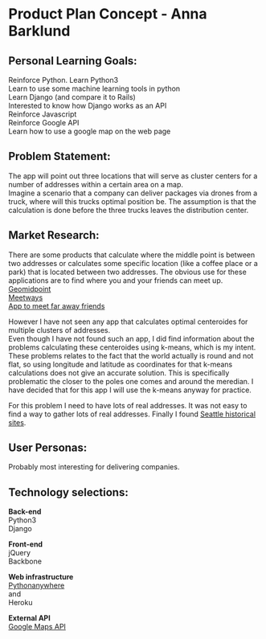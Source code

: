 Product Plan Concept - Anna Barklund
===

Personal Learning Goals:
---
Reinforce Python. Learn Python3  
Learn to use some machine learning tools in python  
Learn Django (and compare it to Rails)  
Interested to know how Django works as an API  
Reinforce Javascript  
Reinforce Google API  
Learn how to use a google map on the web page    



Problem Statement:
---
The app will point out three locations that will serve as cluster centers for a number of addresses within a certain area on a map.  
Imagine a scenario that a company can deliver packages via drones from a truck, where will this trucks optimal position be. The assumption is that the calculation is done before the three trucks leaves the distribution center.  


Market Research:
---
There are some products that calculate where the middle point is between two addresses or calculates some specific location (like a coffee place or a park) that is located between two addresses. The obvious  use for these applications are to find where you and your friends can meet up.    
[Geomidpoint]( http://www.geomidpoint.com/)   
[Meetways](https://www.meetways.com/?utm_expid=11145340-3.PALpznZgSnGUbcwGj5eUBg.0&utm_referrer=https%3A%2F%2Fwww.google.com%2F)   
[App to meet far away friends](http://www.makeuseof.com/tag/5-apps-find-halfway-points-meet-faraway-friends/)


However I have not seen any app that calculates optimal centeroides for multiple clusters of addresses.   
Even though I have not found such an app, I did find information about the problems calculating these centeroides using k-means, which is my intent. These problems relates to the fact that the world actually is round and not flat, so using longitude and latitude as coordinates for that k-means calculations does not give an accurate solution. This is specifically problematic the closer to the poles one comes and around the meredian. I have decided that for this app I will use the k-means anyway for practice.   

For this problem I need to have lots of real addresses. It was not easy to find a way to gather lots of real addresses. Finally I found [Seattle historical sites](http://web6.seattle.gov/DPD/HistoricalSite/).   

User Personas:   
---
Probably most interesting for delivering companies.   


Technology selections:
---
**Back-end**  
Python3  
Django   

**Front-end**  
jQuery   
Backbone   

**Web infrastructure**  
[Pythonanywhere](https://www.pythonanywhere.com/)  
and   
Heroku   

**External API**  
[Google Maps API](https://developers.google.com/maps/web/)   
